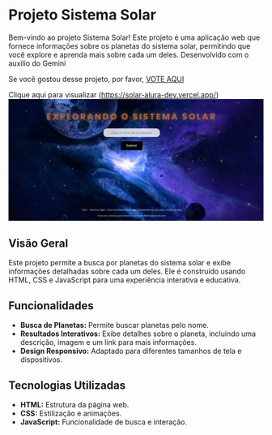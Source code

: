 # Projeto Sistema Solar

Bem-vindo ao projeto Sistema Solar! Este projeto é uma aplicação web que fornece informações sobre os planetas do sistema solar, permitindo que você explore e aprenda mais sobre cada um deles. Desenvolvido com o auxilio do Gemini

Se você gostou desse projeto, por favor, [VOTE AQUI](https://discordapp.com/channels/1277631721822748742/1277631722716008535/1281900676800315393)

Clique aqui para visualizar (https://solar-alura-dev.vercel.app/)
![Visualização do Site!](https://github.com/JohnFrankkk/SolarAluraDev/blob/main/printsite.png)
## Visão Geral

Este projeto permite a busca por planetas do sistema solar e exibe informações detalhadas sobre cada um deles. Ele é construído usando HTML, CSS e JavaScript para uma experiência interativa e educativa.

## Funcionalidades

- **Busca de Planetas:** Permite buscar planetas pelo nome.
- **Resultados Interativos:** Exibe detalhes sobre o planeta, incluindo uma descrição, imagem e um link para mais informações.
- **Design Responsivo:** Adaptado para diferentes tamanhos de tela e dispositivos.

## Tecnologias Utilizadas

- **HTML:** Estrutura da página web.
- **CSS:** Estilização e animações.
- **JavaScript:** Funcionalidade de busca e interação.

